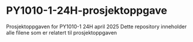 # PY1010-1-24H-prosjektoppgave
Prosjektoppgaven for PY1010-1 24H april 2025
Dette repository inneholder alle filene som er relatert til prosjektoppgaven

